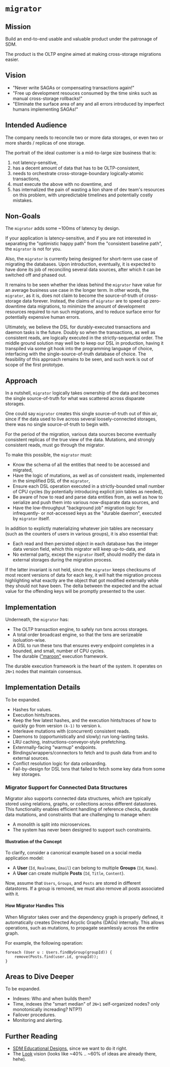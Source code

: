 # `migrator`

## Mission

Build an end-to-end usable and valuable product under the patronage of SDM.

The product is the OLTP engine aimed at making cross-storage migrations easier.

## Vision

* "Never write SAGAs or compensating transactions again!"
* "Free up development resouces consumed by the time sinks such as manual cross-storage rollbacks!"
* "Eliminate the surface area of any and all errors introduced by imperfect humans implementing SAGAs!"

## Intended Audience

The company needs to reconcile two or more data storages, or even two or more shards / replicas of one storage.

The portrait of the ideal customer is a mid-to-large size business that is:

1. not latency-sensitive,
2. has a decent amount of data that has to be OLTP-consistent,
3. needs to orchestrate cross-storage-boundary logically-atomic transactions,
4. must execute the above with no downtime, and
5. has internalized the pain of wasting a lion share of dev team's resources on this problem, with unpredictable timelines and potentially costly mistakes.
 
## Non-Goals

The `migrator` adds some ~100ms of latency by design.

If your application is latency-sensitive, and if you are not interested in separating the "optimistic happy path" from the "consistent baseline path", the `migrator` is not for you.

Also, the `migrator` is currently being designed for short-term use case of migrating the databases. Upon introduction, eventually, it is expected to have done its job of reconciling several data sources, after which it can be switched off and phased out.

It remains to be seen whether the ideas behind the `migrator` have value for an average business use case in the longer term. In other words, the `migrator`, as it is, does not claim to become the source-of-truth of cross-storage data forever. Instead, the claims of `migrator` are to speed up zero-downtime data migrations, to minimize the amount of development resources required to run such migrations, and to reduce surface error for potentially expensive human errors.

Ultimately, we believe the DSL for durably-executed transactions and daemon tasks is the future. Doubly so when the transactions, as well as consistent reads, are logically executed in the strictly-sequential order. The middle ground solution may well be to keep our DSL in production, having it transpiled via some git hook into the programming language of choice, interfacing with the single-source-of-truth database of choice. The feasibility of this approach remains to be seen, and such work is out of scope of the first prototype.

## Approach

In a nutshell, `migrator` logically takes ownership of the data and becomes the single source-of-truth for what was scattered across disparate storages.

One could say `migrator` creates this single source-of-truth out of thin air, since if the data used to live across several loosely-connected storages, there was no single source-of-truth to begin with.

For the period of the migration, various data sources become eventually consistent replicas of the true view of the data. Mutations, and strongly consistent reads, must go through the migrator.

To make this possible, the `migrator` must:

* Know the schema of all the entities that need to be accessed and migrated,
* Have the logic of mutations, as well as of consistent reads, implemented in the simplified DSL of the `migrator`,
* Ensure each DSL operation executed in a strictly-bounded small number of CPU cycles (by potentially introducing explicit join tables as needed),
* Be aware of how to read and parse data entities from, as well as how to serialize and push them into various now-disparate data sources, and
* Have the low-throughput "background job" migration logic for infrequently- or not-accessed keys as the "durable daemon", executed by `migrator` itself.

In addition to explictly materializing whatever join tables are necessary (such as the counters of users in various groups), it is also essential that:

* Each read and then persisted object in each database has the integer data version field, which this migrator will keep up-to-data, and
* No external party, except the `migrator` itself, should modify the data in external storages during the migration process.

If the latter invariant is not held, since the `migrator` keeps checksums of most recent versions of data for each key, it will halt the migration process highlighting what exactly are the object that got modified externally while they should not have been. The delta between the expected and the actual value for the offending keys will be promptly presented to the user.

## Implementation

Underneath, the `migrator` has:

* The OLTP transaction engine, to safely run txns across storages.
* A total order broadcast engine, so that the txns are serizeable isoluation-wise.
* A DSL to run these txns that ensures every endpoint completes in a bounded, and small, number of CPU cycles.
* The durable (["maroon"](https://dimakorolev.substack.com/p/durable-execution) execution framework.

The durable execution framework is the heart of the system. It operates on `2N+1` nodes that maintain consensus.

## Implementation Details

To be expanded.

* Hashes for values.
* Execution hints/traces.
* Keep the few latest hashes, and the execution hints/traces of how to quickly go from version `(k-1)` to version `k`.
* Interleave mutations with (concurrent) consistent reads.
* Daemons to (opportunistically and slowly) run long-lasting tasks.
* LRU caching, instructions-conveyor-style prefetching.
* Extenrnally-facing "warmup" endpoints.
* Bindings/wrappers/connectors to fetch and to push data from and to external sources.
* Conflict resolution logic for data onboarding.
* Fail-by-design for DSL txns that failed to fetch some key data from some key storages.
  
### Migrator Support for Connected Data Structures

Migrator also supports connected data structures, which are typically stored using relations, graphs, or collections across different datastores. This functionality enables efficient handling of reference checks, durable data mutations, and constraints that are challenging to manage when:

- A monolith is split into microservices.
- The system has never been designed to support such constraints.

#### Illustration of the Concept

To clarify, consider a canonical example based on a social media application model:

- A **User** (`Id`, `Realname`, `Email`) can belong to multiple **Groups** (`Id`, `Name`).
- A **User** can create multiple **Posts** (`Id`, `Title`, `Content`).

Now, assume that `Users`, `Groups`, and `Posts` are stored in different datastores. If a group is removed, we must also remove all posts associated with it. 

#### How Migrator Handles This

When Migrator takes over and the dependency graph is properly defined, it automatically creates Directed Acyclic Graphs (DAGs) internally. This allows operations, such as mutations, to propagate seamlessly across the entire graph.

For example, the following operation:

```
foreach (User u : Users.findByGroup(groupId)) {
    remove(Posts.find(user.id, groupId));
}
```

## Areas to Dive Deeper

To be expanded.

* Indexes: Who and when builds them?
* Time, indexes (the "smart median" of `2N+1` self-organized nodes? only monotonically increading? NTP?)
* Failover procedures.
* Monitoring and alerting.

## Further Reading

* [SDM Educational Designs](https://github.com/SysDesignMeetup/sdm?tab=readme-ov-file#educational-designs), since we want to do it right.
* The [Look](https://github.com/SysDesignMeetup/look) vision (looks like ~40% .. ~60% of ideas are already there, hehe).
